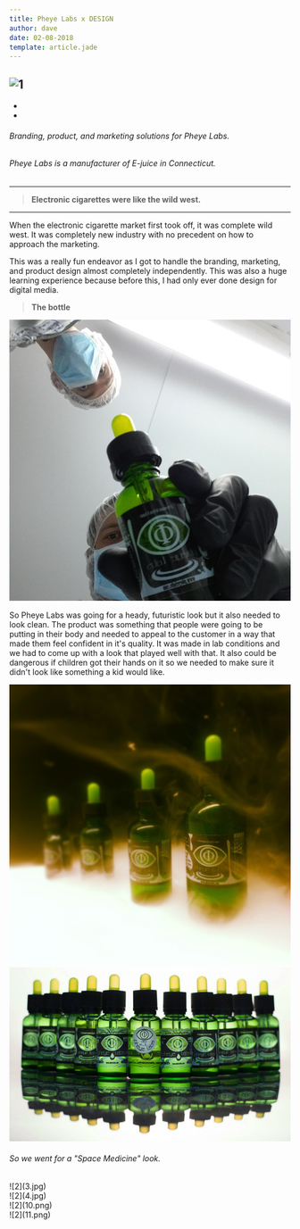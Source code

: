 ```yaml
---
title: Pheye Labs x DESIGN
author: dave
date: 02-08-2018
template: article.jade
---
```

![1](9.jpg)
-

-

-


###### Branding, product, and marketing solutions for Pheye Labs.

###### Pheye Labs is a manufacturer of E-juice in Connecticut.

<span class="more">

<hr />

> __Electronic cigarettes were like the wild west.__

<hr />

When the electronic cigarette market first took off, it was complete wild west. It was completely new industry with no precedent on how to approach the marketing.

This was a really fun endeavor as I got to handle the branding, marketing, and product design almost completely independently. This was also a huge learning experience because before this, I had only ever done design for digital media.

> __The bottle__

![2](1.jpg)

So Pheye Labs was going for a heady, futuristic look but it also needed to look clean. The product was something that people were going to be putting in their body and needed to appeal to the customer in a way that made them feel confident in it's quality. It was made in lab conditions and we had to come up with a look that played well with that. It also could be dangerous if children got their hands on it so we needed to make sure it didn't look like something a kid would like.

![3](2.jpg)![4](12.png)

###### So we went for a "Space Medicine" look.

<div class="leftcol">
  <div class="leftcol">
  ![2](3.jpg)</div>

  <div class="rightcol"> ![2](4.jpg)
  </div>
</div>

<div class="righttcol">
  <div class="leftcol">
  ![2](10.png)</div>

  <div class="rightcol"> ![2](11.png)
  </div>
</div>

<br>
<br>
